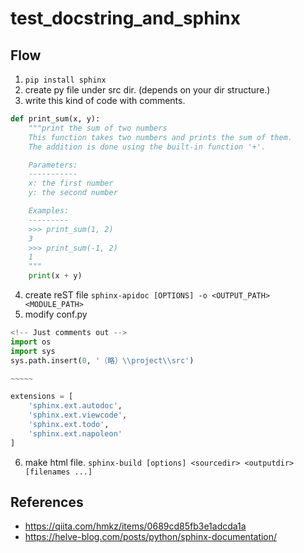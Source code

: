 # test_docstring_and_sphinx

## Flow

1. ```pip install sphinx```
2. create py file under src dir. (depends on your dir structure.)
3. write this kind of code with comments. 
```python
def print_sum(x, y):
    """print the sum of two numbers
    This function takes two numbers and prints the sum of them.
    The addition is done using the built-in function '+'.

    Parameters:
    -----------
    x: the first number
    y: the second number

    Examples:
    ---------
    >>> print_sum(1, 2)
    3
    >>> print_sum(-1, 2)
    1
    """
    print(x + y)
```
4. create reST file ```sphinx-apidoc [OPTIONS] -o <OUTPUT_PATH> <MODULE_PATH>```
5. modify conf.py 
```python
<!-- Just comments out -->
import os
import sys
sys.path.insert(0, '（略）\\project\\src')

~~~~~

extensions = [
    'sphinx.ext.autodoc',
    'sphinx.ext.viewcode',
    'sphinx.ext.todo',
    'sphinx.ext.napoleon'
]
```
6. make html file. ```sphinx-build [options] <sourcedir> <outputdir> [filenames ...]```

## References
 - https://qiita.com/hmkz/items/0689cd85fb3e1adcda1a
 - https://helve-blog.com/posts/python/sphinx-documentation/
